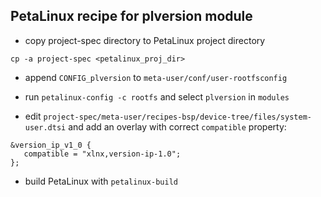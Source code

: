 
## PetaLinux recipe for plversion module

- copy project-spec directory to PetaLinux project directory

```cp -a project-spec <petalinux_proj_dir>```

- append ```CONFIG_plversion```  to ```meta-user/conf/user-rootfsconfig```

- run ```petalinux-config -c rootfs``` and select ```plversion``` in ```modules```

- edit ```project-spec/meta-user/recipes-bsp/device-tree/files/system-user.dtsi``` and add an overlay with correct ```compatible``` property:

```
&version_ip_v1_0 {
   compatible = "xlnx,version-ip-1.0";
};
```

- build PetaLinux with ```petalinux-build```
